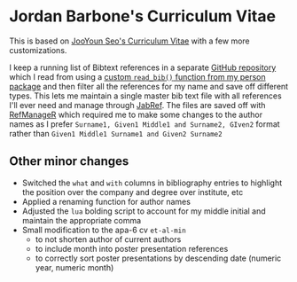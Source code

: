 # Jordan Barbone's Curriculum Vitae

This is based on [JooYoun Seo's Curriculum Vitae](https://github.com/jooyoungseo/jy_CV) with a few more customizations.

I keep a running list of Bibtext references in a separate [GitHub repository](github.com/jmbarbone/bib-references) which I read from using a [custom `read_bib()` function from my person package](https://github.com/jmbarbone/jordan/blob/master/R/read-bib.R) and then filter all the references for my name and save off different types.
This lets me maintain a single master bib text file with all references I'll ever need and manage through [JabRef](https://www.jabref.org/).
The files are saved off with [RefManageR](https://github.com/ropensci/RefManageR) which required me to make some changes to the author names as I prefer `Surname1, Given1 Middle1 and Surname2, GIven2` format rather than `Given1 Middle1 Surname1 and Given2 Surname2`

## Other minor changes

* Switched the `what` and `with` columns in bibliography entries to highlight the position over the company and degree over institute, etc
* Applied a renaming function for author names
* Adjusted the `lua` bolding script to account for my middle initial and maintain the appropriate comma
* Small modification to the apa-6 cv `et-al-min`
  * to not shorten author of current authors
  * to include month into poster presentation references
  * to correctly sort poster presentations by descending date (numeric year, numeric month)

